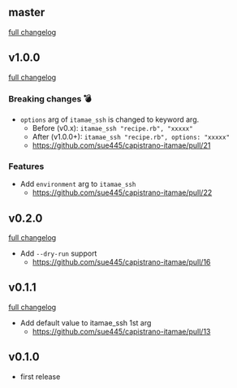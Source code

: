 ## master
[full changelog](http://github.com/sue445/capistrano-itamae/compare/v1.0.0...master)

## v1.0.0
[full changelog](http://github.com/sue445/capistrano-itamae/compare/v0.2.0...v1.0.0)

### Breaking changes :bomb:
* `options` arg of `itamae_ssh` is changed to keyword arg.
  * Before (v0.x): `itamae_ssh "recipe.rb", "xxxxx"`
  * After (v1.0.0+): `itamae_ssh "recipe.rb", options: "xxxxx"`
  * https://github.com/sue445/capistrano-itamae/pull/21

### Features
* Add `environment` arg to `itamae_ssh`
  * https://github.com/sue445/capistrano-itamae/pull/22

## v0.2.0
[full changelog](http://github.com/sue445/capistrano-itamae/compare/v0.1.1...v0.2.0)

* Add `--dry-run` support
  * https://github.com/sue445/capistrano-itamae/pull/16

## v0.1.1
[full changelog](http://github.com/sue445/capistrano-itamae/compare/v0.1.0...v0.1.1)

* Add default value to itamae_ssh 1st arg 
  * https://github.com/sue445/capistrano-itamae/pull/13

## v0.1.0
* first release
